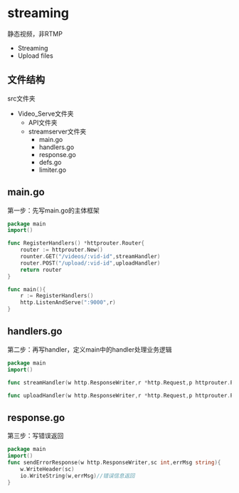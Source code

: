 # streaming

静态视频，非RTMP

+ Streaming
+ Upload files

## 文件结构

src文件夹

- Video_Serve文件夹
  - API文件夹
  - streamserver文件夹
    - main.go
    - handlers.go
    - response.go
    - defs.go
    - limiter.go



## main.go

第一步：先写main.go的主体框架

```go
package main
import()

func RegisterHandlers() *httprouter.Router{
    router := httprouter.New()
    rounter.GET("/videos/:vid-id",streamHandler) 
    router.POST("/upload/:vid-id",uploadHandler)
    return router
}

func main(){
    r := RegisterHandlers()
    http.ListenAndServe(":9000",r)
}
```



## handlers.go

第二步：再写handler，定义main中的handler处理业务逻辑

```go
package main
import()

func streamHandler(w http.ResponseWriter,r *http.Request,p httprouter.Params){}

func uploadHandler(w http.ResponseWriter,r *http.Request,p httprouter.Params){}
```



## response.go

第三步：写错误返回

```go
package main
import()
func sendErrorResponse(w http.ResponseWriter,sc int,errMsg string){
    w.WriteHeader(sc)
    io.WriteString(w,errMsg)//错误信息返回
}
```

